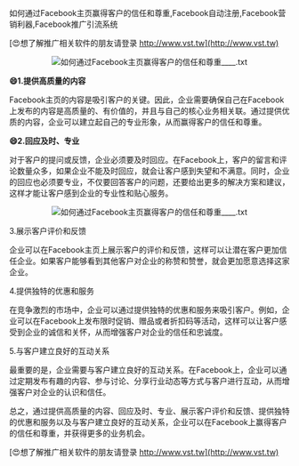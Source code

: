 如何通过Facebook主页赢得客户的信任和尊重,Facebook自动注册,Facebook营销利器,Facebook推广引流系统

[😍想了解推广相关软件的朋友请登录 http://www.vst.tw](http://www.vst.tw)

 <center><img src="https://vst.tw/MP4/tuiguang/png/8.png" alt="如何通过Facebook主页赢得客户的信任和尊重____.txt"></center>

**😄1.提供高质量的内容**

Facebook主页的内容是吸引客户的关键。因此，企业需要确保自己在Facebook上发布的内容是高质量的、有价值的，并且与自己的核心业务相关联。通过提供优质的内容，企业可以建立起自己的专业形象，从而赢得客户的信任和尊重。

**😄2.回应及时、专业**

对于客户的提问或反馈，企业必须要及时回应。在Facebook上，客户的留言和评论数量众多，如果企业不能及时回应，就会让客户感到失望和不满意。同时，企业的回应也必须要专业，不仅要回答客户的问题，还要给出更多的解决方案和建议，这样才能让客户感到企业的专业性和贴心服务。

 <center><img src="https://vst.tw/MP4/tuiguang/png/8.png" alt="如何通过Facebook主页赢得客户的信任和尊重____.txt"></center>

3.展示客户评价和反馈

企业可以在Facebook主页上展示客户的评价和反馈，这样可以让潜在客户更加信任企业。如果客户能够看到其他客户对企业的称赞和赞誉，就会更加愿意选择这家企业。

4.提供独特的优惠和服务

在竞争激烈的市场中，企业可以通过提供独特的优惠和服务来吸引客户。例如，企业可以在Facebook上发布限时促销、赠品或者折扣码等活动，这样可以让客户感受到企业的诚信和关怀，从而增强客户对企业的信任和忠诚度。

5.与客户建立良好的互动关系

最重要的是，企业需要与客户建立良好的互动关系。在Facebook上，企业可以通过定期发布有趣的内容、参与讨论、分享行业动态等方式与客户进行互动，从而增强客户对企业的认识和信任。

总之，通过提供高质量的内容、回应及时、专业、展示客户评价和反馈、提供独特的优惠和服务以及与客户建立良好的互动关系，企业可以在Facebook上赢得客户的信任和尊重，并获得更多的业务机会。

[😍想了解推广相关软件的朋友请登录 http://www.vst.tw](http://www.vst.tw)



